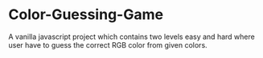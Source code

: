 # Color-Guessing-Game
 A vanilla javascript project which contains two levels easy and hard where user have to guess the correct RGB color from given colors.
